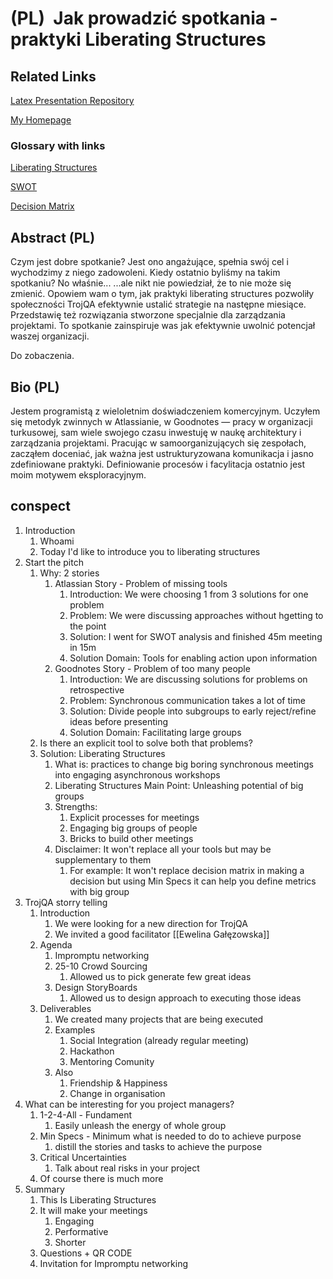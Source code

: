 # (PL)  Jak prowadzić spotkania - praktyki Liberating Structures

## Related Links
[Latex Presentation Repository](https://gitlab.com/oneacik/lifecycle/-/tree/master/prezentacje%20i%20warsztaty/presentation/Liberating%20Structures)

[My Homepage](https://ksidelta.com)

### Glossary with links
[Liberating Structures](https://www.liberatingstructures.com/ls-menu/)

[SWOT](https://www.wrike.com/blog/tips-swot-analysis-in-project-management/)

[Decision Matrix](https://asq.org/quality-resources/decision-matrix)

## Abstract (PL)
Czym jest dobre spotkanie?
Jest ono angażujące, spełnia swój cel i wychodzimy z niego zadowoleni.
Kiedy ostatnio byliśmy na takim spotkaniu? No właśnie...
...ale nikt nie powiedział, że to nie może się zmienić.
Opowiem wam o tym, jak praktyki liberating structures pozwoliły
społeczności TrojQA efektywnie ustalić strategie na następne miesiące.
Przedstawię też rozwiązania stworzone specjalnie dla zarządzania projektami.
To spotkanie zainspiruje was jak efektywnie uwolnić potencjał waszej organizacji.

Do zobaczenia.

## Bio (PL)

Jestem programistą z wieloletnim doświadczeniem komercyjnym.
Uczyłem się metodyk zwinnych w Atlassianie, w Goodnotes — pracy w organizacji turkusowej, sam wiele swojego czasu inwestuję w naukę architektury i zarządzania projektami.
Pracując w samoorganizujących się zespołach, zacząłem doceniać, jak ważna jest ustrukturyzowana komunikacja i jasno zdefiniowane praktyki.
Definiowanie procesów i facylitacja ostatnio jest moim motywem eksploracyjnym.

## conspect
1. Introduction
	1. Whoami
	2. Today I'd like to introduce you to liberating structures
2. Start the pitch
	1. Why: 2 stories
		1. Atlassian Story - Problem of missing tools
			1. Introduction: We were choosing 1 from 3 solutions for one problem
			2. Problem: We were discussing approaches without hgetting to the point
			3. Solution: I went for SWOT analysis and finished 45m meeting in 15m
			4. Solution Domain: Tools for enabling action upon information 
		2. Goodnotes Story - Problem of too many people
			1. Introduction: We are discussing solutions for problems on retrospective
			2. Problem: Synchronous communication takes a lot of time
			3. Solution: Divide people into subgroups to early reject/refine ideas before presenting
			4. Solution Domain: Facilitating large groups
	2. Is there an explicit tool to solve both that problems?
	3. Solution: Liberating Structures
		1. What is: practices to change big boring synchronous meetings into engaging asynchronous workshops
		2. Liberating Structures Main Point: Unleashing potential of big groups
		3. Strengths:
			1. Explicit processes for meetings
			2. Engaging big groups of people
			3. Bricks to build other meetings
		4. Disclaimer: It won't replace all your tools but may be supplementary to them
			1. For example: It won't replace decision matrix in making a decision but using Min Specs it can help you define metrics with big group
3. TrojQA storry telling
	1. Introduction
		1. We were looking for a new direction for TrojQA
		2. We invited a good facilitator [[Ewelina Gałęzowska]]
	2. Agenda
		1. Impromptu networking
		2. 25-10 Crowd Sourcing
			1. Allowed us to pick generate few great ideas
		3. Design StoryBoards
			1. Allowed us to design approach to executing those ideas
	3. Deliverables
		1. We created many projects that are being executed
		2. Examples
			1. Social Integration (already regular meeting)
			2. Hackathon
			3. Mentoring Comunity
		3. Also
			1. Friendship & Happiness
			2. Change in organisation
4. What can be interesting for you project managers?
	1. 1-2-4-All - Fundament
		1. Easily unleash the energy of whole group
	2. Min Specs - Minimum what is needed to do to achieve purpose
		1. distill the stories and tasks to achieve the purpose
	3. Critical Uncertainties
		1. Talk about real risks in your project
	4. Of course there is much more
5. Summary
	1. This Is Liberating Structures
	2. It will make your meetings
		1. Engaging
		2. Performative
		3. Shorter
	3. Questions + QR CODE
	4. Invitation for Impromptu networking